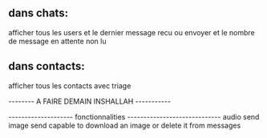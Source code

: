 ## dans chats:
afficher tous les users et le dernier message recu ou envoyer et le nombre de message en attente non lu

## dans contacts:
afficher tous les contacts avec triage 


-------- A FAIRE DEMAIN INSHALLAH -----------



-------------------- fonctionnalities -----------------------------
audio send
image send
capable to download an image or delete it from messages

